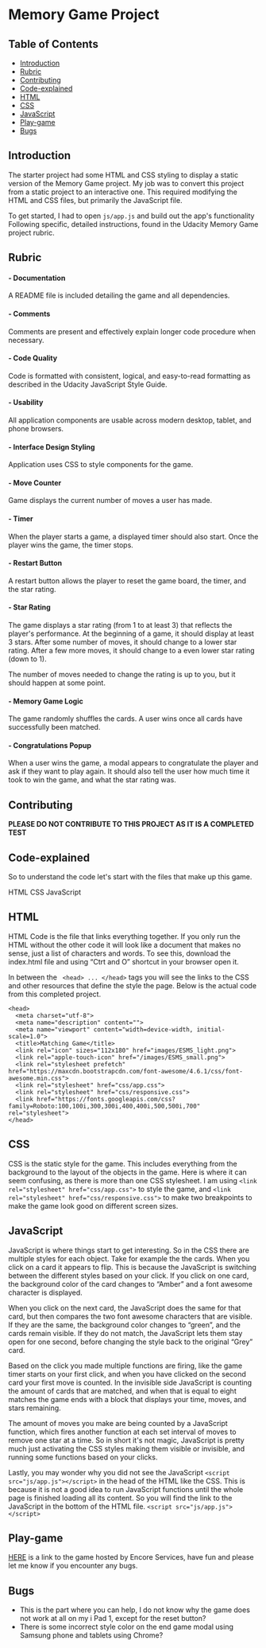 # Memory Game Project

## Table of Contents

* [Introduction](#introduction)
* [Rubric](#rubric)
* [Contributing](#contributing)
* [Code-explained](#code-explained)
* [HTML](#html)
* [CSS](#css)
* [JavaScript](#java-script)
* [Play-game](#play-game)
* [Bugs](#bugs)

## Introduction

The starter project had some HTML and CSS styling to display a static version of the Memory Game project. My job was to convert this project from a static project to an interactive one. This required modifying the HTML and CSS files, but primarily the JavaScript file.

To get started, I had to open `js/app.js` and build out the app's functionality
Following specific, detailed instructions, found in the Udacity Memory Game project rubric.

## Rubric

#### - Documentation
A README file is included detailing the game and all dependencies.

#### - Comments
Comments are present and effectively explain longer code procedure when necessary.

#### - Code Quality
Code is formatted with consistent, logical, and easy-to-read formatting as described in the Udacity JavaScript Style Guide.

#### - Usability
All application components are usable across modern desktop, tablet, and phone browsers.

#### - Interface Design Styling
Application uses CSS to style components for the game.

#### - Move Counter
Game displays the current number of moves a user has made.

#### - Timer
When the player starts a game, a displayed timer should also start. Once the player wins the game, the timer stops.

#### - Restart Button
A restart button allows the player to reset the game board, the timer, and the star rating.

#### - Star Rating
The game displays a star rating (from 1 to at least 3) that reflects the player's performance. At the beginning of a game, it should display at least 3 stars. After some number of moves, it should change to a lower star rating. After a few more moves, it should change to a even lower star rating (down to 1).

The number of moves needed to change the rating is up to you, but it should happen at some point.

#### - Memory Game Logic
The game randomly shuffles the cards. A user wins once all cards have successfully been matched.

#### - Congratulations Popup
When a user wins the game, a modal appears to congratulate the player and ask if they want to play again. It should also tell the user how much time it took to win the game, and what the star rating was.


## Contributing

**PLEASE DO NOT CONTRIBUTE TO THIS PROJECT AS IT IS A COMPLETED TEST**


## Code-explained

So to understand the code let's start with the files that make up this game.

HTML
CSS
JavaScript

## HTML
HTML Code is the file that links everything together. If you only run the HTML without the other code it will look like a document that makes no sense, just a list of characters and words. To see this, download the index.html file and using “Ctrt and O” shortcut in your browser open it.

In between the ``` <head> ... </head>``` tags you will see the links to the CSS and other resources that define the style the page. Below is the actual code from this completed project.
```
<head>
  <meta charset="utf-8">
  <meta name="description" content="">
  <meta name="viewport" content="width=device-width, initial-scale=1.0">
  <title>Matching Game</title>
  <link rel="icon" sizes="112x180" href="images/ESMS_light.png">
  <link rel="apple-touch-icon" href="/images/ESMS_small.png">
  <link rel="stylesheet prefetch" href="https://maxcdn.bootstrapcdn.com/font-awesome/4.6.1/css/font-awesome.min.css">
  <link rel="stylesheet" href="css/app.css">
  <link rel="stylesheet" href="css/responsive.css">
  <link href="https://fonts.googleapis.com/css?family=Roboto:100,100i,300,300i,400,400i,500,500i,700" rel="stylesheet">
</head>
```
## CSS

CSS is the static style for the game. This includes everything from the background to the layout of the objects in the game. Here is where it can seem confusing, as there is more than one CSS stylesheet. I am using ``` <link rel="stylesheet" href="css/app.css"> ``` to style the game, and ``` <link rel="stylesheet" href="css/responsive.css"> ``` to make two breakpoints to make the game look good on different screen sizes.

## JavaScript

JavaScript is where things start to get interesting. So in the CSS there are multiple styles for each object. Take for example the the cards. When you click on a card it appears to flip. This is because the JavaScript is switching between the different styles based on your click. If you click on one card, the background color of the card changes to “Amber” and a font awesome character is displayed.

When you click on the next card, the JavaScript does the same for that card, but then compares the two font awesome characters that are visible. If they are the same, the background color changes to “green”, and the cards remain visible. If they do not match, the JavaScript lets them stay open for one second, before changing the style back to the original “Grey” card.

Based on the click you made multiple functions are firing, like the game timer starts on your first click, and  when you have clicked on the second card your first move is counted. In the invisible side JavaScript is counting the amount of cards that are matched, and when that is equal to eight matches the game ends with a block that displays your time, moves, and stars remaining.

The amount of moves you make are being counted by a JavaScript function, which fires another function at each set interval of moves to remove one star at a time. So in short it's not magic, JavaScript is pretty much just activating the CSS styles making them visible or invisible, and running some functions based on your clicks.

Lastly, you may wonder why you did not see the JavaScript ``` <script src="js/app.js"></script> ``` in the head of the HTML like the CSS. This is because it is not a good idea to run JavaScript functions until the whole page is finished loading all its content. So you will find the link to the JavaScript in the bottom of the HTML file. ``` <script src="js/app.js"></script> ```


## Play-game

[HERE](http://www.encoreservices.co.za/udacity/memoryGameProject/index.html) is a link to the game hosted by Encore Services, have fun and please let me know if you encounter any bugs.

## Bugs

* This is the part where you can help, I do not know why the game does not work at all on my i Pad 1, except for the reset button?
* There is some incorrect style color on the end game modal using Samsung phone and tablets using Chrome?
